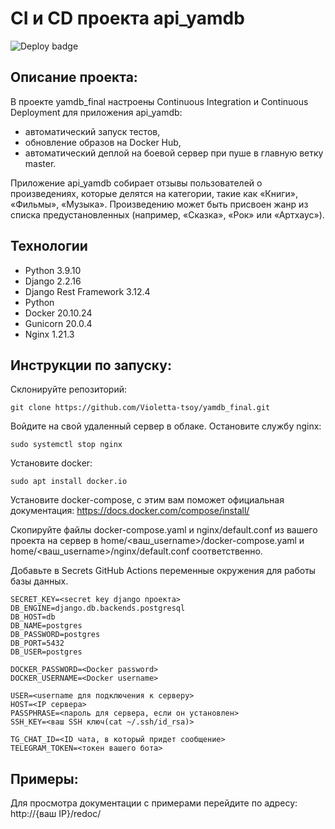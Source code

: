 # CI и CD проекта api_yamdb

![Deploy badge](https://github.com/Violetta-tsoy/yamdb_final/actions/workflows/yamdb_workflow.yml/badge.svg)

##  Описание проекта:
В проекте yamdb_final настроены Continuous Integration и Continuous Deployment для приложения api_yamdb:

- автоматический запуск тестов,
- обновление образов на Docker Hub,
- автоматический деплой на боевой сервер при пуше в главную ветку master.

Приложение api_yamdb собирает отзывы пользователей о произведениях, которые делятся на категории, такие как «Книги», «Фильмы», «Музыка». 
Произведению может быть присвоен жанр из списка предустановленных (например, «Сказка», «Рок» или «Артхаус»). 

## Технологии
- Python 3.9.10
- Django 2.2.16
- Django Rest Framework 3.12.4
- Python
- Docker 20.10.24
- Gunicorn 20.0.4
- Nginx 1.21.3

## Инструкции по запуску:
Склонируйте репозиторий:
```
git clone https://github.com/Violetta-tsoy/yamdb_final.git
```
Войдите на свой удаленный сервер в облаке.
Остановите службу nginx:
```
sudo systemctl stop nginx 
```
Установите docker:
```
sudo apt install docker.io 
```
Установите docker-compose, с этим вам поможет официальная документация: https://docs.docker.com/compose/install/

Скопируйте файлы docker-compose.yaml и nginx/default.conf из вашего проекта на сервер в home/<ваш_username>/docker-compose.yaml и home/<ваш_username>/nginx/default.conf соответственно.

Добавьте в Secrets GitHub Actions переменные окружения для работы базы данных.
```
SECRET_KEY=<secret key django проекта>
DB_ENGINE=django.db.backends.postgresql
DB_HOST=db
DB_NAME=postgres
DB_PASSWORD=postgres
DB_PORT=5432
DB_USER=postgres

DOCKER_PASSWORD=<Docker password>
DOCKER_USERNAME=<Docker username>

USER=<username для подключения к серверу>
HOST=<IP сервера>
PASSPHRASE=<пароль для сервера, если он установлен>
SSH_KEY=<ваш SSH ключ(cat ~/.ssh/id_rsa)>

TG_CHAT_ID=<ID чата, в который придет сообщение>
TELEGRAM_TOKEN=<токен вашего бота>
```
## Примеры:
Для просмотра документации с примерами перейдите по адресу:
http://{ваш IP}/redoc/